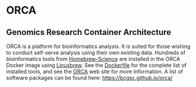 # ORCA

## Genomics Research Container Architecture

ORCA is a platform for bioinformatics analysis. It is suited for those wishing to conduct self-serve analysis using their own existing data. Hundreds of bioinformatics tools from [Homebrew-Science](https://github.com/Homebrew/homebrew-science) are installed in the ORCA Docker image using [Linuxbrew](http://linuxbrew.sh). See the [Dockerfile](Dockerfile) for the complete list of installed tools, and see the [ORCA](http://www.bcgsc.ca/services/orca) web site for more information.
A list of software packages can be found here: https://bcgsc.github.io/orca/
